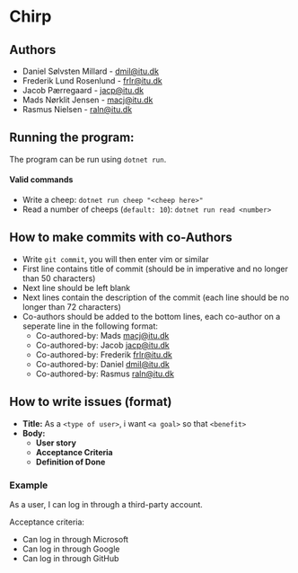 # Chirp
## Authors
- Daniel Sølvsten Millard - dmil@itu.dk 
- Frederik Lund Rosenlund - frlr@itu.dk
- Jacob Pærregaard - jacp@itu.dk
- Mads Nørklit Jensen - macj@itu.dk 
- Rasmus Nielsen - raln@itu.dk

## Running the program:
The program can be run using `dotnet run`.
#### Valid commands
- Write a cheep: `dotnet run cheep "<cheep here>"`
- Read a number of cheeps (`default: 10`): `dotnet run read <number>` 

## How to make commits with co-Authors
- Write `git commit`, you will then enter vim or similar
- First line contains title of commit (should be in imperative and no longer than 50 characters)
- Next line should be left blank
- Next lines contain the description of the commit (each line should be no longer than 72 characters)
- Co-authors should be added to the bottom lines, each co-author on a seperate line in the following format:
  - Co-authored-by: Mads <macj@itu.dk>
  - Co-authored-by: Jacob <jacp@itu.dk>
  - Co-authored-by: Frederik <frlr@itu.dk>
  - Co-authored-by: Daniel <dmil@itu.dk>
  - Co-authored-by: Rasmus <raln@itu.dk>
 
## How to write issues (format)
- **Title:** As a `<type of user>`, i want `<a goal>` so that `<benefit>`
- **Body:**
  - **User story**
  - **Acceptance Criteria**
  - **Definition of Done**

### Example
As a user, I can log in through a third-party account.

Acceptance criteria:
  * Can log in through Microsoft
  * Can log in through Google
  * Can log in through GitHub

